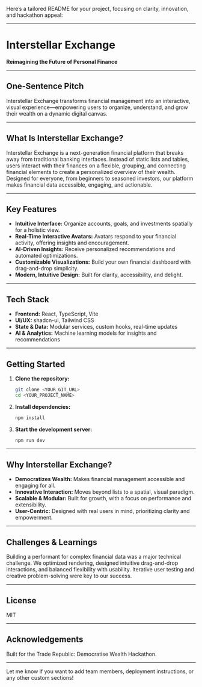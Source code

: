 Here’s a tailored README for your project, focusing on clarity, innovation, and hackathon appeal:

---

# Interstellar Exchange

**Reimagining the Future of Personal Finance**

---

## One-Sentence Pitch

Interstellar Exchange transforms financial management into an interactive, visual experience—empowering users to organize, understand, and grow their wealth on a dynamic digital canvas.

---

## What Is Interstellar Exchange?

Interstellar Exchange is a next-generation financial platform that breaks away from traditional banking interfaces. Instead of static lists and tables, users interact with their finances on a flexible, grouping, and connecting financial elements to create a personalized overview of their wealth. Designed for everyone, from beginners to seasoned investors, our platform makes financial data accessible, engaging, and actionable.

---

## Key Features

- **Intuitive Interface:** Organize accounts, goals, and investments spatially for a holistic view.
- **Real-Time Interactive Avatars:** Avatars respond to your financial activity, offering insights and encouragement.
- **AI-Driven Insights:** Receive personalized recommendations and automated optimizations.
- **Customizable Visualizations:** Build your own financial dashboard with drag-and-drop simplicity.
- **Modern, Intuitive Design:** Built for clarity, accessibility, and delight.

---

## Tech Stack

- **Frontend:** React, TypeScript, Vite
- **UI/UX:** shadcn-ui, Tailwind CSS
- **State & Data:** Modular services, custom hooks, real-time updates
- **AI & Analytics:** Machine learning models for insights and recommendations

---

## Getting Started

1. **Clone the repository:**
   ```sh
   git clone <YOUR_GIT_URL>
   cd <YOUR_PROJECT_NAME>
   ```
2. **Install dependencies:**
   ```sh
   npm install
   ```
3. **Start the development server:**
   ```sh
   npm run dev
   ```

---

## Why Interstellar Exchange?

- **Democratizes Wealth:** Makes financial management accessible and engaging for all.
- **Innovative Interaction:** Moves beyond lists to a spatial, visual paradigm.
- **Scalable & Modular:** Built for growth, with a focus on performance and extensibility.
- **User-Centric:** Designed with real users in mind, prioritizing clarity and empowerment.

---

## Challenges & Learnings

Building a performant for complex financial data was a major technical challenge. We optimized rendering, designed intuitive drag-and-drop interactions, and balanced flexibility with usability. Iterative user testing and creative problem-solving were key to our success.

---

## License

MIT

---

## Acknowledgements

Built for the Trade Republic: Democratise Wealth Hackathon.

---

Let me know if you want to add team members, deployment instructions, or any other custom sections!
